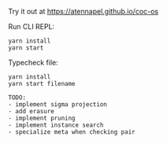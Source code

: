 Try it out at https://atennapel.github.io/coc-os

Run CLI REPL:
```
yarn install
yarn start
```

Typecheck file:
```
yarn install
yarn start filename
```

```
TODO:
- implement sigma projection
- add erasure
- implement pruning
- implement instance search
- specialize meta when checking pair
```
